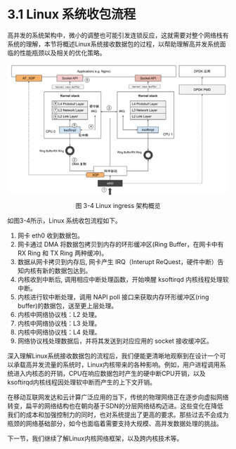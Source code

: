 # 3.1 Linux 系统收包流程

高并发的系统架构中，微小的调整也可能引发连锁反应，这就需要对整个网络栈有系统的理解，本节将概述Linux系统接收数据包的过程，以帮助理解高并发系统面临的性能瓶颈以及相关的优化策略。

<div  align="center">
	<img src="../assets/networking.svg" width="650"  align=center />
	<p>图 3-4 Linux ingress 架构概览 </p>
</div>

如图3-4所示，Linux 系统收包流程如下。

1. 网卡 eth0 收到数据包。
2. 网卡通过 DMA 将数据包拷贝到内存的环形缓冲区(Ring Buffer，在网卡中有 RX Ring 和 TX Ring 两种缓冲)。
3. 数据从网卡拷贝到内存后, 网卡产生 IRQ（Interupt ReQuest，硬件中断）告知内核有新的数据包达到。
4. 内核收到中断后, 调用相应中断处理函数，开始唤醒 ksoftirqd 内核线程处理软中断。
5. 内核进行软中断处理，调用 NAPI poll 接口来获取内存环形缓冲区(ring buffer)的数据包，送至更上层处理。
6. 内核中网络协议栈：L2 处理。
7. 内核中网络协议栈：L3 处理。
8. 内核中网络协议栈：L4 处理。
9. 网络协议栈处理数据后，并将其发送到对应应用的 socket 接收缓冲区。

深入理解Linux系统接收数据包的流程后，我们便能更清晰地观察到在设计一个可以承载高并发流量的系统时，Linux内核带来的各种影响。例如，用户进程调用系统进入内核态的开销，CPU在响应数据包时产生的硬中断CPU开销，以及ksoftirqd内核线程因处理软中断而产生的上下文开销。

在移动互联网发达和云计算广泛应用的当下，传统的物理网络正在逐步向虚拟网络转变，扁平的网络结构也在朝向基于SDN的分层网络结构迈进。这些变化在降低我们的成本和加强控制力的同时，也对系统提出了更高的要求。那些过去不会成为瓶颈的网络基础部分，如今也面临着需要支持大规模、高并发数据处理的挑战。

下一节，我们继续了解Linux内核网络框架，以及跨内核技术等。